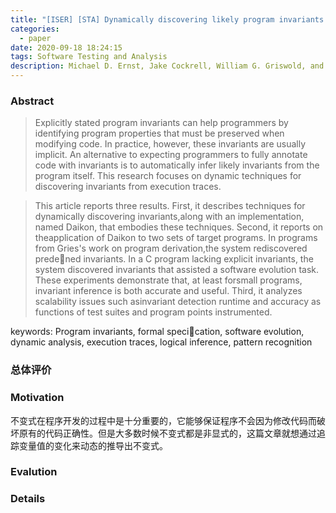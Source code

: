 ```yaml
---
title: "[ISER] [STA] Dynamically discovering likely program invariants to support program evolution"
categories:
  - paper
date: 2020-09-18 18:24:15
tags: Software Testing and Analysis
description: Michael D. Ernst, Jake Cockrell, William G. Griswold, and David Notkin. Dynamically discovering likely program invariants to support program evolution. IEEE Transactions on Software Engineering (TSE), 27(2), 2001
---
```


### Abstract
> Explicitly stated program invariants can help programmers by identifying program properties that must be preserved when modifying code. In practice, however, these invariants are usually implicit. An alternative to expecting programmers to fully annotate code with invariants is to automatically infer likely invariants from the program itself. This research focuses on dynamic techniques for discovering invariants from execution traces.

> This article reports three results. First, it describes techniques for dynamically discovering invariants,along with an implementation, named Daikon, that embodies these techniques. Second, it reports on theapplication of Daikon to two sets of target programs. In programs from Gries's work on program derivation,the system rediscovered predened invariants. In a C program lacking explicit invariants, the system discovered invariants that assisted a software evolution task. These experiments demonstrate that, at least forsmall programs, invariant inference is both accurate and useful. Third, it analyzes scalability issues such asinvariant detection runtime and accuracy as functions of test suites and program points instrumented.


keywords: Program invariants, formal specication, software evolution, dynamic analysis, execution traces, logical inference, pattern recognition

### 总体评价

### Motivation
不变式在程序开发的过程中是十分重要的，它能够保证程序不会因为修改代码而破坏原有的代码正确性。但是大多数时候不变式都是非显式的，这篇文章就想通过追踪变量值的变化来动态的推导出不变式。

### Evalution

### Details